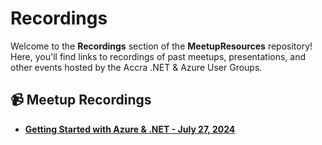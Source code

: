 # Recordings

Welcome to the **Recordings** section of the **MeetupResources** repository! Here, you'll find links to recordings of past meetups, presentations, and other events hosted by the Accra .NET & Azure User Groups.

## 📹 Meetup Recordings
- **[Getting Started with Azure & .NET - July 27, 2024](https://www.youtube.com/watch?v=OO1jsckbhkw&t=1228s)**